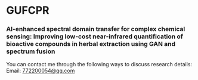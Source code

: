 # GUFCPR
### AI-enhanced spectral domain transfer for complex chemical sensing: Improving low-cost near-infrared quantification of bioactive compounds in herbal extraction using GAN and spectrum fusion  
You can contact me through the following ways to discuss research details:  
Email: 772200054@qq.com
